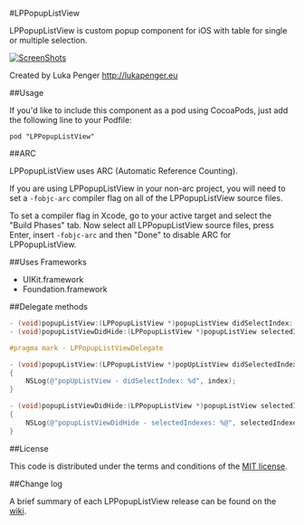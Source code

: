 #LPPopupListView

LPPopupListView is custom popup component for iOS with table for single or multiple selection.

[![ScreenShots](ScreenShots/img1-thumb.png)](ScreenShots/img1.png)

Created by Luka Penger
http://lukapenger.eu

##Usage

If you'd like to include this component as a pod using CocoaPods, just add the following line to your Podfile:

`pod "LPPopupListView"`

##ARC

LPPopupListView uses ARC (Automatic Reference Counting).

If you are using LPPopupListView in your non-arc project, you will need to set a `-fobjc-arc` compiler flag on all of the LPPopupListView source files.

To set a compiler flag in Xcode, go to your active target and select the "Build Phases" tab. Now select all LPPopupListView source files, press Enter, insert `-fobjc-arc` and then "Done" to disable ARC for LPPopupListView.

##Uses Frameworks

* UIKit.framework
* Foundation.framework

##Delegate methods

```objective-c
- (void)popupListView:(LPPopupListView *)popupListView didSelectIndex:(NSInteger)index;
- (void)popupListViewDidHide:(LPPopupListView *)popupListView selectedIndexes:(NSIndexSet *)selectedIndexes;
```

```objective-c
#pragma mark - LPPopupListViewDelegate

- (void)popupListView:(LPPopupListView *)popUpListView didSelectedIndex:(NSInteger)index
{
    NSLog(@"popUpListView - didSelectIndex: %d", index);
}

- (void)popupListViewDidHide:(LPPopupListView *)popupListView selectedIndexes:(NSIndexSet *)selectedIndexes
{
    NSLog(@"popupListViewDidHide - selectedIndexes: %@", selectedIndexes.description);
}
```

##License

This code is distributed under the terms and conditions of the [MIT license](https://github.com/luka1995/LPPopupListView/blob/master/LICENSE).

##Change log

A brief summary of each LPPopupListView release can be found on the [wiki](https://github.com/luka1995/LPPopupListView/wiki/Change-log).
